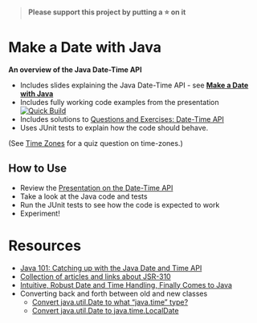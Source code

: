 > **Please support this project by putting a :star: on it**

# Make a Date with Java

**An overview of the Java Date-Time API**

- Includes slides explaining the Java Date-Time API - see [**Make a Date with Java**](https://docs.google.com/presentation/d/1iZZA0kTi3noP2wdnpHZLzHReynnBJ_yCSNmzqQPt_ew/edit?usp=sharing)
- Includes fully working code examples from the presentation [![Quick Build](https://github.com/sualeh/make-a-date-with-java/workflows/Quick%20Build/badge.svg)](https://github.com/sualeh/make-a-date-with-java/actions?query=workflow%3A%22Quick+Build%22)
- Includes solutions to [Questions and Exercises: Date-Time API](http://docs.oracle.com/javase/tutorial/datetime/iso/QandE/questions.html)
- Uses JUnit tests to explain how the code should behave.

(See [Time Zones](TimeZones.md) for a quiz question on time-zones.)

## How to Use

- Review the [Presentation on the Date-Time API](https://docs.google.com/presentation/d/1XfWjH8erWqTc9ixVh3UKkDGworZfsIn3L1QQqRGwVcg/present?usp=sharing)
- Take a look at the Java code and tests
- Run the JUnit tests to see how the code is expected to work
- Experiment!

# Resources

- [Java 101: Catching up with the Java Date and Time API](http://www.javaworld.com/article/2078757/java-se/java-se-java-101-the-next-generation-it-s-time-for-a-change.html)
- [Collection of articles and links about JSR-310](http://www.threeten.org/links.html)
- [Intuitive, Robust Date and Time Handling, Finally Comes to Java](https://www.infoq.com/articles/java.time)
- Converting back and forth between old and new classes
  - [Convert java.util.Date to what “java.time” type?](http://stackoverflow.com/questions/36639154/convert-java-util-date-to-what-java-time-type)
  - [Convert java.util.Date to java.time.LocalDate](http://stackoverflow.com/questions/21242110/convert-java-util-date-to-java-time-localdate/21242111#21242111)
